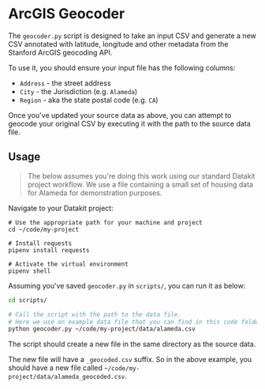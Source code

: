 # ArcGIS Geocoder

The `geocoder.py` script is designed to take an input CSV and generate a new CSV annotated with latitude, longitude and other metadata from the Stanford ArcGIS geocoding API.

To use it,  you should ensure your input file has the following columns:

* `Address` - the street address
* `City` - the Jurisdiction (e.g. `Alameda`)
* `Region` - aka the state postal code (e.g. `CA`)

Once you've updated your source data as above, you can attempt to geocode your original CSV by executing it with the path to the source data file.

## Usage

> The below assumes you're doing this work using our standard Datakit project workflow. We use a file containing a small set of housing data for Alameda for demonstration purposes.

Navigate to your Datakit project:

```
# Use the appropriate path for your machine and project
cd ~/code/my-project

# Install requests
pipenv install requests

# Activate the virtual environment
pipenv shell
```

Assuming you've saved `geocoder.py` in `scripts/`, you can run it as below:

```bash
cd scripts/

# Call the script with the path to the data file.
# Here we use an example data file that you can find in this code folder
python geocoder.py ~/code/my-project/data/alameda.csv
```

The script should create a new file in the same directory as the source data.

The new file will have a `_geocoded.csv` suffix. So in the above example, you should have a new file called `~/code/my-project/data/alameda_geocoded.csv`.
